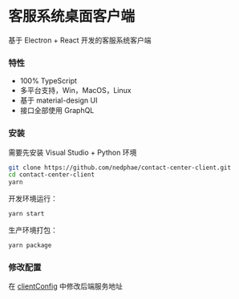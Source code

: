 # 客服系统桌面客户端

基于 Electron + React 开发的客服系统客户端 

### 特性

- 100% TypeScript
- 多平台支持，Win，MacOS，Linux
- 基于 material-design UI
- 接口全部使用 GraphQL

### 安装

需要先安装 Visual Studio + Python 环境
```bash
git clone https://github.com/nedphae/contact-center-client.git
cd contact-center-client
yarn
```
开发环境运行：
```bash
yarn start
```
生产环境打包：
```bash
yarn package
```
### 修改配置

在 [clientConfig](app/config/clientConfig.ts) 中修改后端服务地址
 
